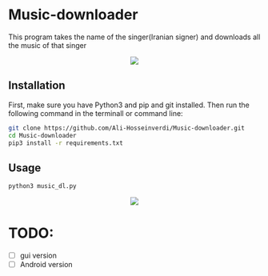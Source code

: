 # Music-downloader
This program takes the name of the singer(Iranian signer) and downloads all the music of that singer

<div style="text-align: center">
    <a href="https://github.com/Ali-Hosseinverdi/Music-downloader/blob/main/screenshots/1.png">
    <img src="https://github.com/Ali-Hosseinverdi/Music-downloader/blob/main/screenshots/1.png"/></a>
</div>

## Installation
  
First, make sure you have Python3 and pip and git installed. Then run the following command in the terminall or command line:

``` bash
git clone https://github.com/Ali-Hosseinverdi/Music-downloader.git
cd Music-downloader
pip3 install -r requirements.txt
```
  
## Usage

``` bash
python3 music_dl.py
```
  
<div style="text-align: center">
    <a href="hhttps://github.com/Ali-Hosseinverdi/Music-downloader/blob/main/screenshots/1.gif">
    <img src="https://github.com/Ali-Hosseinverdi/Music-downloader/blob/main/screenshots/1.gif"/></a>
</div>

# TODO:
- [ ] gui version
- [ ] Android version
